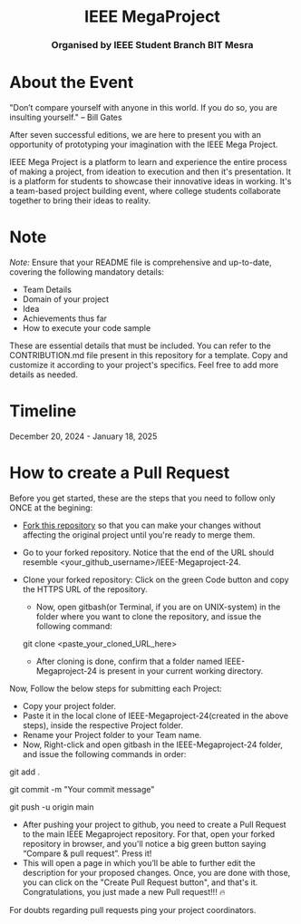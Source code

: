 <h1 align="center">IEEE MegaProject</h1>
<h3 align="center">Organised by IEEE Student Branch BIT Mesra</h3>

# About the Event
"Don’t compare yourself with anyone in this world. If you do so, you are insulting yourself." – Bill Gates

After seven successful editions, we are here to present you with an opportunity of prototyping your imagination with the IEEE Mega Project.

IEEE Mega Project is a platform to learn and experience the entire process of making a project, from ideation to execution and then it's presentation. It is a platform for students to showcase their innovative ideas in working.
It's a team-based project building event, where college students collaborate together to bring their ideas to reality.

# Note
*Note:*
Ensure that your README file is comprehensive and up-to-date, covering the following mandatory details:
- Team Details
- Domain of your project
- Idea
- Achievements thus far
- How to execute your code sample

These are essential details that must be included. You can refer to the CONTRIBUTION.md file present in this repository for a template. Copy and customize it according to your project's specifics. Feel free to add more details as needed.

# Timeline
December 20, 2024 - January 18, 2025

# How to create a Pull Request
Before you get started, these are the steps that you need to follow only ONCE at the begining:
- [Fork this repository](https://docs.github.com/en/github/getting-started-with-github/fork-a-repo#fork-an-example-repository) so that you can make your changes without affecting the original project until you're ready to merge them.
- Go to your forked repository. Notice that the end of the URL should resemble <your_github_username>/IEEE-Megaproject-24.
- Clone your forked repository: Click on the green Code button and copy the HTTPS URL of the repository.
    - Now, open gitbash(or Terminal, if you are on UNIX-system) in the folder where you want to clone the repository, and issue the following command:
    
    git clone <paste_your_cloned_URL_here>
    
    - After cloning is done, confirm that a folder named IEEE-Megaproject-24 is present in your current working directory.


Now, Follow the below steps for submitting each Project:
- Copy your project folder.
- Paste it in the local clone of IEEE-Megaproject-24(created in the above steps), inside the respective Project folder.
- Rename your Project folder to your Team name.
- Now, Right-click and open gitbash in the IEEE-Megaproject-24 folder, and issue the following commands in order:

git add .

git commit -m "Your commit message"

git push -u origin main

- After pushing your project to github, you need to create a Pull Request to the main IEEE Megaproject repository. For that, open your forked repository in browser, and you'll notice a big green button saying “Compare & pull request”. Press it!
- This will open a page in which you’ll be able to further edit the description for your proposed changes. Once, you are done with those, you can click on the "Create Pull Request button", and that's it.
 Congratulations, you just made a new Pull request!!! :fire:

For doubts regarding pull requests ping your project coordinators.